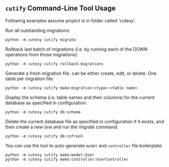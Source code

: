 ## `cutify` Command-Line Tool Usage 

Following examples assume project is in folder called 'cutesy'.

Run all outstanding migrations:

```
python -m cutesy cutify migrate
```

Rollback last batch of migrations (i.e. by running each of the DOWN operations from those migrations):

```
python -m cutesy cutify rollback-migrations 
```

Generate a fresh migration file. <type> can be either create, edit, or delete. One table per migration file:

```
python -m cutesy cutify make:migration:<type>:<table name>
```

Display the schema (i.e. table names and their columns) for the current database as specified in configuration:

```
python -m cutesy cutify db:schema
```

Delete the current database file as specified in configuration if it exists, and then create a new one and run the migrate command:

```
python -m cutesy cutify db:refresh
``` 

You can use the tool to auto-generate `model` and `controller` file boilerplate. 

```
python -m cutesy cutify make:model:User
python -m cutesy cutify make:controller:UserController
```